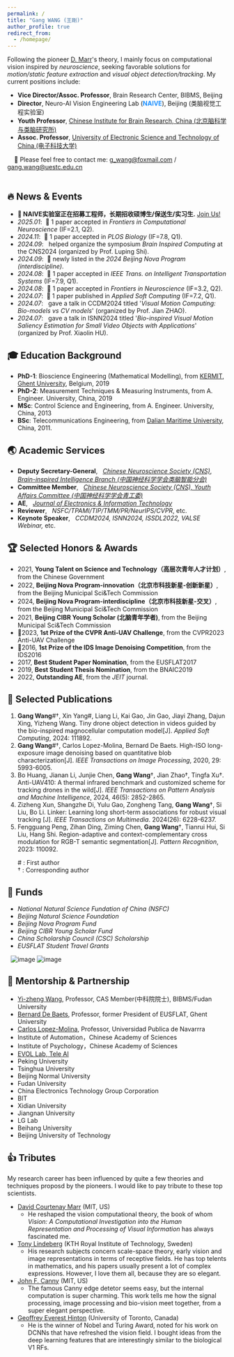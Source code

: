 ```yaml
---
permalink: /
title: "Gang WANG (王剛)"
author_profile: true
redirect_from: 
  - /homepage/
---
```


Following the pioneer [D. Marr](https://en.wikipedia.org/wiki/David_Marr_(neuroscientist))'s theory, I mainly focus on computational vision inspired by *neuroscience*, seeking favorable solutions for *motion/static feature extraction* and *visual object detection/tracking*. 
My current positions include:

* **Vice Director/Assoc. Professor**, Brain Research Center, BIBMS, Beijing
* **Director**,                       Neuro-AI Vision Engineering Lab (**<font color=DodgerBlue>NAIVE</font>**), Beijing (类脑视觉工程实验室)
* **Youth Professor**,                [Chinese Institute for Brain Research, China (北京脑科学与类脑研究所)](https://en.cibr.ac.cn/)
* **Assoc. Professor**,               [University of Electronic Science and Technology of China (电子科技大学)](https://en.uestc.edu.cn/)

&nbsp; &nbsp; 📩 Please feel free to contact me: g_wang@foxmail.com / gang.wang@uestc.edu.cn
<br>
<br> 


🔥 News & Events
-
* **📣 NAIVE实验室正在招募工程师，长期招收硕博生/保送生/实习生.** [Join Us!](https://gangwangugent.github.io//joinus/)
* *2025.01*: &nbsp;🎉 1 paper accepted in *Frontiers in Computational Neuroscience* (IF=2.1, Q2).
* *2024.11*: &nbsp;🎉 1 paper accepted in *PLOS Biology* (IF=7.8, Q1).
* *2024.09*: &nbsp; helped organize the symposium *Brain Inspired Computing* at the CNS2024 (organized by Prof. Luping Shi). 
* *2024.09*: &nbsp;🎉 newly listed in the *2024 Beijing Nova Program (interdiscipline)*.
* *2024.08*: &nbsp;🎉 1 paper accepted in *IEEE Trans. on Intelligent Transportation Systems* (IF=7.9, Q1).
* *2024.08*: &nbsp;🎊 1 paper accepted in *Frontiers in Neuroscience* (IF=3.2, Q2).
* *2024.07*: &nbsp;🎉 1 paper published in *Applied Soft Computing* (IF=7.2, Q1).
* *2024.07*: &nbsp; gave a talk in CCDM2024 titled '*Visual Motion Computing: Bio-models vs CV models*' (organized by Prof. Jian ZHAO).
* *2024.07*: &nbsp; gave a talk in ISNN2024 titled '*Bio-inspired Visual Motion Saliency Estimation for Small Video Objects with Applications*'  (organized by Prof. Xiaolin HU).



🎓 Education Background
-
* **PhD-1**: Bioscience Engineering (Mathematical Modelling), from [KERMIT](https://kermit.ugent.be/ "KERMIT"), [Ghent University](https://en.wikipedia.org/wiki/Ghent_University), Belgium, 2019
* **PhD-2**: Measurement Techniques & Measuring Instruments, from A. Engineer. University, China, 2019
* **MSc**: Control Science and Engineering, from A. Engineer. University, China, 2013
* **BSc**: Telecommunications Engineering, from [Dalian Maritime University](https://en.wikipedia.org/wiki/Dalian_Maritime_University), China, 2011.



🌏 Academic Services
-
* **Deputy Secretary-General**, &nbsp; *[Chinese Neuroscience Society (CNS)](https://www.cns.org.cn/en/)*, *[Brain-inspired Intelligence Branch (中国神经科学学会类脑智能分会)](https://www.cns.org.cn/about_02_society_24.html)*
* **Committee Member**, &nbsp; [*Chinese Neuroscience Society (CNS), Youth Affairs Committee (中国神经科学学会青工委)*](https://www.cns.org.cn/about_02_committee_03.html)
* **AE**, &nbsp; [*Journal of Electronics & Information Technology*](https://jeit.ac.cn/indexen.htm)
* **Reviewer**, &nbsp; *NSFC/TPAMI/TIP/TMM/PR/NeurIPS/CVPR*, etc.
* **Keynote Speaker**, &nbsp; *CCDM2024, ISNN2024, ISSDL2022, VALSE Webinar,* etc.


🏆 Selected Honors & Awards
-
* 2021, **Young Talent on Science and Technology（高层次青年人才计划）**, from the Chinese Government
* 2022, **Beijing Nova Program-innovation（北京市科技新星-创新新星）**, from the Beijing Municipal Sci&Tech Commission
* 2024, **Beijing Nova Program-interdiscipline（北京市科技新星-交叉）**, from the Beijing Municipal Sci&Tech Commission
* 2021, **Beijing CIBR Young Scholar (北脑青年学者)**, from the Beijing Municipal Sci&Tech Commission
* 🏅2023, **1st Prize of the CVPR Anti-UAV Challenge**,  from the CVPR2023 Anti-UAV Challenge
* 🏅2016, **1st Prize of the IDS Image Denoising Competition**, from the IDS2016
* 2017, **Best Student Paper Nomination**, from the EUSFLAT2017
* 2019, **Best Student Thesis Nomination**, from the BNAIC2019
* 2022, **Outstanding AE**, from the *JEIT* journal.

📝 Selected Publications
-
1. **Gang Wang**#†, Xin Yang#, Liang Li, Kai Gao, Jin Gao, Jiayi Zhang, Dajun Xing, Yizheng Wang. Tiny drone object detection in videos guided by the bio-inspired magnocellular computation model[J]. *Applied Soft Computing*, 2024: 111892.  
2. **Gang Wang**#†, Carlos Lopez-Molina, Bernard De Baets. High-ISO long-exposure image denoising based on quantitative blob characterization[J]. *IEEE Transactions on Image Processing*, 2020, 29: 5993-6005.
3. Bo Huang, Jianan Li, Junjie Chen, **Gang Wang**†,  Jian Zhao†, Tingfa Xu†. Anti-UAV410: A thermal infrared benchmark and customized scheme for tracking drones in the wild[J]. *IEEE Transactions on Pattern Analysis and Machine Intelligence*, 2024, 46(5): 2852-2865.
4. Zizheng Xun, Shangzhe Di, Yulu Gao, Zongheng Tang, **Gang Wang**†, Si Liu, Bo Li. Linker: Learning long short-term associations for robust visual tracking [J]. *IEEE Transactions on Multimedia*. 2024(26): 6228-6237.
5. Fengguang Peng, Zihan Ding, Ziming Chen, **Gang Wang**†, Tianrui Hui, Si Liu, Hang Shi. Region-adaptive and context-complementary cross modulation for RGB-T semantic segmentation[J]. *Pattern Recognition*, 2023: 110092. 

&nbsp; &nbsp; &nbsp; # : First author  
&nbsp; &nbsp; &nbsp; † : Corresponding author


🏦 Funds
-
* *National Natural Science Fundation of China (NSFC)*
* *Beijing Natural Science Foundation* 
* *Beijing Nova Program Fund*
* *Beijing CIBR Young Scholar Fund*
* *China Scholarship Council (CSC) Scholarship*
* *EUSFLAT Student Travel Grants*

&nbsp;&nbsp;![image](https://github.com/user-attachments/assets/220bd3b8-b388-49b3-b290-0693ce4a9cb7)
![image](https://github.com/user-attachments/assets/03b9333b-c919-44ee-a444-8df677ece4c0)





🤝 Mentorship & Partnership
-
* [Yi-zheng Wang](https://casad.cas.cn/ysxx2022/ysmd/smkx/202201/t20220111_4821762.html), Professor, CAS Member(中科院院士), BIBMS/Fudan University
* [Bernard De Baets](https://ai.ugent.be/people/BernardDeBaets.en.html), Professor, former President of EUSFLAT, Ghent University
* [Carlos Lopez-Molina](https://www.unavarra.es/pdi?uid=810097&dato=tutorias), Professor, Universidad Publica de Navarrra
* Institute of Automation，Chinese Academy of Sciences
* Institute of Psychology，Chinese Academy of Sciences
* [EVOL Lab, Tele AI](https://zhaoj9014.github.io/)
* Peking University
* Tsinghua University
* Beijing Normal University
* Fudan University
* China Electronics Technology Group Corporation
* BIT
* Xidian University
* Jiangnan University
* LG Lab
* Beihang University
* Beijing University of Technology


👍 Tributes
-
My research career has been influenced by quite a few theories and techniques proposd by the pioneers. I would like to pay tribute to these top scientists.

* [David Courtenay Marr](https://en.wikipedia.org/wiki/David_Marr_(neuroscientist)) (MIT, US)
  * He reshaped the vision computational theory, the book of whom *Vision: A Computational Investigation into the Human Representation and Processing of Visual Information* has always fascinated me.
* [Tony Lindeberg](https://www.kth.se/profile/tony) (KTH Royal Institute of Technology, Sweden)
  * His research subjects concern scale-space theory, early vision and image representations in terms of receptive fields. He has top telents in mathematics, and his papers usually present a lot of complex expressions. However, I love them all, because they are so elegant.
* [John F. Canny](https://en.wikipedia.org/wiki/John_Canny) (MIT, US)
  * The famous Canny edge detetor seems easy, but the internal computation is super charming. This work tells me how the signal processing, image processing and bio-vision meet together, from a super elegant perspective.
* [Geoffrey Everest Hinton](https://en.wikipedia.org/wiki/Geoffrey_Hinton) (University of Toronto, Canada)
  * He is the winner of Nobel and Turing Award, noted for his work on DCNNs that have refreshed the vision field. I bought ideas from the deep learning features that are interestingly similar to the biological V1 RFs.  





